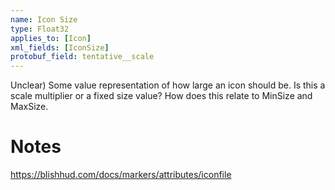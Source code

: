 ```yaml
---
name: Icon Size
type: Float32
applies_to: [Icon]
xml_fields: [IconSize]
protobuf_field: tentative__scale
---
```

Unclear) Some value representation of how large an icon should be. Is this a scale multiplier or a fixed size value? How does this relate to MinSize and MaxSize.

Notes
=====
https://blishhud.com/docs/markers/attributes/iconfile

